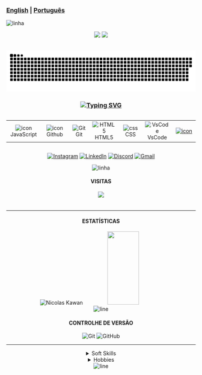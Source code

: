 <!--Tradutor-->
### [English](https://github.com/DevNicolask/DevNicolask/blob/main/README_en.md) | **[Portugu&ecirc;s](https://github.com/DevNicolask/DevNicolask/blob/main/README.md)**

<!-- LINHA -->
<img src="https://user-images.githubusercontent.com/73097560/115834477-dbab4500-a447-11eb-908a-139a6edaec5c.gif" alt = linha ><br>

<!-- APRESENTAÇÃO -->
<p align="center">
  <img src="https://readme-typing-svg.herokuapp.com/?font=Righteous&size=35&color=FFFFFF110&center=true&vCenter=true&width=650&height=90&duration=4050&lines=Desenvolvedor+de+Software...;+Estudante+de+Ciência+da+Computação...;" />
  <img src="https://user-images.githubusercontent.com/73097560/115834477-dbab4500-a447-11eb-908a-139a6edaec5c.gif"><br><br>
</p>

<!-- JOGO DA COBRINHA -->
<p align="center">
  <a href=#><img src="contributions.svg"></a> 
</p>

<!-- TECNOLOGIAS -->
<h3 align="center">
  <a href="https://git.io/typing-svg">
    <img src="https://readme-typing-svg.demolab.com?font=Fira+Code&weight=500&size=25&pause=0&duration=4000&color=FF00FF&center=true&width=700&lines=Tecnologias;Technologies" alt="Typing SVG"/>
  </a>
</h3>

<div style="display: flex; align-items: flex-start; align: center">
<table align="center">
  <tr>
    <td align="center" width="96">
        <img src="https://techstack-generator.vercel.app/js-icon.svg" alt="icon" width="40" height="40" />
      <br>JavaScript
    </td>
    <td align="center" width="96">
        <img src="https://techstack-generator.vercel.app/github-icon.svg" alt="icon" width="40" height="40" />
      <br>Github
    </td>
    <td align="center" width="96"> 
        <img src="https://user-images.githubusercontent.com/25181517/192108372-f71d70ac-7ae6-4c0d-8395-51d8870c2ef0.png" width="40" height="40" alt="Git" />
      <br>Git
    <td align="center"  width="96">
        <img src="https://skillicons.dev/icons?i=html" width="40" height="40" alt="HTML5" />
      <br>HTML5
    </td>
    <td align="center" width="96">
        <img src="https://skillicons.dev/icons?i=css" width="40" height="40" alt="css" />
      <br>CSS
    </td>
    <td align="center" width="96">
        <img src="https://skillicons.dev/icons?i=vscode" width="40" height="40" alt="VsCode" />
      <br>VsCode
    </td>
    <td align="center" width="96">
      <a href="https://www.python.org/">
        <img src="https://techstack-generator.vercel.app/python-icon.svg" alt="icon" width="40" height="40" />
      </a>
  </tr>
</table>
<br><br>
</div>

<!-- CONTATO -->
<div align="center">

  [![Instagram](https://img.shields.io/badge/Instagram-%23E4405F.svg?logo=Instagram&logoColor=white)](https://www.instagram.com/nick_ksc/) 
  [![LinkedIn](https://img.shields.io/badge/LinkedIn-%230077B5.svg?logo=linkedin&logoColor=white)](https://www.linkedin.com/in/n%C3%ADcolas-kawan-06ab3a2a5/)
  [![Discord](https://img.shields.io/badge/Discord-%237289DA.svg?logo=discord&logoColor=white)](https://discordapp.com/users/dev.nick_57071)
  [![Gmail](https://img.shields.io/badge/Gmail-%23ea4325.svg?logo=Gmail&logoColor=white)](https://mail.google.com/mail/u/1/#sent?compose=CllgCJqbQBpcJbFmWZtJHnhGCGzwlKwJQMlmdCctbtknXBvTLrcQRmqLjlLCzVJtGLWsTBpltHL)
</div>

<!-- LINHA -->
<div align="center">
  <img src="https://user-images.githubusercontent.com/73097560/115834477-dbab4500-a447-11eb-908a-139a6edaec5c.gif" alt = linha >
</div>

<!-- VISITAS -->
<div align="center">
  <h4>VISITAS</h4>

  <img src="https://profile-counter.glitch.me/DevNicolask/count.svg"/><br><br>
</div>

---
<!-- STATÍSTICAS -->
<div align="center">
  <h4> ESTATÍSTICAS</h4>

  <img width="55%" height="195px" src="https://bad-apple-github-readme.vercel.app/api?username=DevNicolask&show_bg=1&count_private=true&hide_border=true&show_icons=true&title_color=00FF100&icon_color=70a5fd&text_color=FFFFFF&bg_color=0d1117&hide_title=false&locale=pt-br" alt="Nicolas Kawan" />
   <img width="41%" height="195px" src="https://github-readme-stats.vercel.app/api/top-langs/?username=DevNicolasK&layout=compact&hide_border=true&title_color=FFFFFF100&text_color=FFFFFF&bg_color=0d1117" />
</div> 

<!-- LINHA -->
<div align="center">
  <img src="https://user-images.githubusercontent.com/73097560/115834477-dbab4500-a447-11eb-908a-139a6edaec5c.gif" alt="line">
</div>

<!-- CONTROLHE DE VERSÃO -->
<div align="center">
  <h4> CONTROLHE DE VERSÃO</h4>

  ![Git](https://img.shields.io/badge/-Git-000?style=for-the-badge&logo=git)
  ![GitHub](https://img.shields.io/badge/-GitHub-000?style=for-the-badge&logo=github)
</div>

---
<!-- SKILLS E HOBBIES -->
<div align="center">
  <details>
    <summary>Soft Skills</summary><br>

  Sou Autodidata.<br>
  Tenho habilidade em resolver problemas.<br> 
  Tenho habilidade para trabalhar em equipe.<br>
  Tenho uma boa habilidade de comunicação.<br>
  Penso de forma criativa.<br>
  Tenho habilidades de organização.<br>
</details>

<details>
  <summary>Hobbies</summary>
</br> 
  🖌️ Desenhar | 
  📚 Estudar e aprender | 
  🎮 Jogar Jogos | 
  🎧 Ouvir música
</details>
</div>

<!-- LINHA -->
<div align="center">
  <img src="https://user-images.githubusercontent.com/73097560/115834477-dbab4500-a447-11eb-908a-139a6edaec5c.gif" alt="line">
</div>
